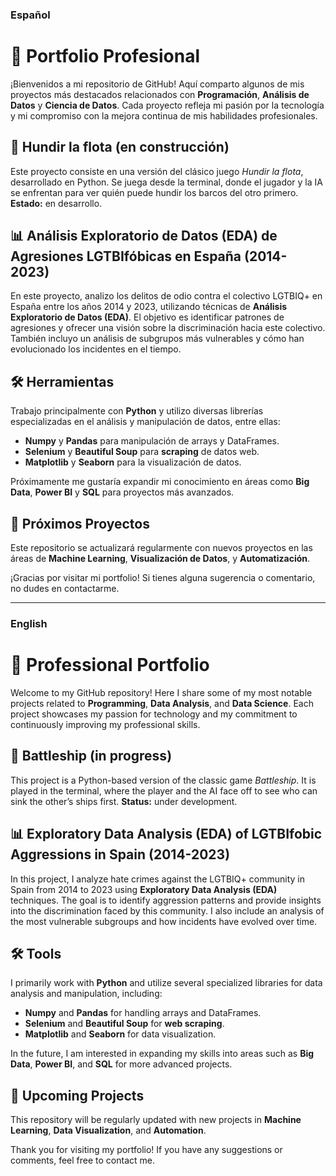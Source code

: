 ### Español

# 🎯 Portfolio Profesional

¡Bienvenidos a mi repositorio de GitHub! Aquí comparto algunos de mis proyectos más destacados relacionados con **Programación**, **Análisis de Datos** y **Ciencia de Datos**. Cada proyecto refleja mi pasión por la tecnología y mi compromiso con la mejora continua de mis habilidades profesionales. 

## 🚢 Hundir la flota (en construcción)
Este proyecto consiste en una versión del clásico juego *Hundir la flota*, desarrollado en Python. Se juega desde la terminal, donde el jugador y la IA se enfrentan para ver quién puede hundir los barcos del otro primero. **Estado:** en desarrollo.

## 📊 Análisis Exploratorio de Datos (EDA) de Agresiones LGTBIfóbicas en España (2014-2023)
En este proyecto, analizo los delitos de odio contra el colectivo LGTBIQ+ en España entre los años 2014 y 2023, utilizando técnicas de **Análisis Exploratorio de Datos (EDA)**. El objetivo es identificar patrones de agresiones y ofrecer una visión sobre la discriminación hacia este colectivo. También incluyo un análisis de subgrupos más vulnerables y cómo han evolucionado los incidentes en el tiempo.

## 🛠️ Herramientas
Trabajo principalmente con **Python** y utilizo diversas librerías especializadas en el análisis y manipulación de datos, entre ellas:
- **Numpy** y **Pandas** para manipulación de arrays y DataFrames.
- **Selenium** y **Beautiful Soup** para **scraping** de datos web.
- **Matplotlib** y **Seaborn** para la visualización de datos.
  
Próximamente me gustaría expandir mi conocimiento en áreas como **Big Data**, **Power BI** y **SQL** para proyectos más avanzados.

## 📌 Próximos Proyectos
Este repositorio se actualizará regularmente con nuevos proyectos en las áreas de **Machine Learning**, **Visualización de Datos**, y **Automatización**.

¡Gracias por visitar mi portfolio! Si tienes alguna sugerencia o comentario, no dudes en contactarme.

---

### English

# 🎯 Professional Portfolio

Welcome to my GitHub repository! Here I share some of my most notable projects related to **Programming**, **Data Analysis**, and **Data Science**. Each project showcases my passion for technology and my commitment to continuously improving my professional skills.

## 🚢 Battleship (in progress)
This project is a Python-based version of the classic game *Battleship*. It is played in the terminal, where the player and the AI face off to see who can sink the other’s ships first. **Status:** under development.

## 📊 Exploratory Data Analysis (EDA) of LGTBIfobic Aggressions in Spain (2014-2023)
In this project, I analyze hate crimes against the LGTBIQ+ community in Spain from 2014 to 2023 using **Exploratory Data Analysis (EDA)** techniques. The goal is to identify aggression patterns and provide insights into the discrimination faced by this community. I also include an analysis of the most vulnerable subgroups and how incidents have evolved over time.

## 🛠️ Tools
I primarily work with **Python** and utilize several specialized libraries for data analysis and manipulation, including:
- **Numpy** and **Pandas** for handling arrays and DataFrames.
- **Selenium** and **Beautiful Soup** for **web scraping**.
- **Matplotlib** and **Seaborn** for data visualization.

In the future, I am interested in expanding my skills into areas such as **Big Data**, **Power BI**, and **SQL** for more advanced projects.

## 📌 Upcoming Projects
This repository will be regularly updated with new projects in **Machine Learning**, **Data Visualization**, and **Automation**.

Thank you for visiting my portfolio! If you have any suggestions or comments, feel free to contact me.
